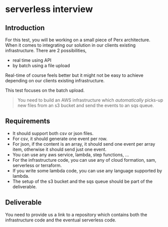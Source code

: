 # serverless interview
## Introduction
For this test, you will be working on a small piece of Perx architecture. When it comes to integrating our solution in our clients existing infrastructure. There are 2 possibilities, 
* real time using API
* by batch using a file upload

Real-time of course feels better but it might not be easy to achieve depending on our clients existing infrastructure.

This test focuses on the batch upload. 
> You need to build an AWS infrastructure which *automatically* picks-up new files from an s3 bucket and send the events to an sqs queue.

## Requirements
* It should support both csv or json files.
* For csv, it should generate one event per row.
* For json, if the content is an array, it should send one event per array item, otherwise it should send just one event.
* You can use any aws service, lambda, step functions, ...
* For the infrastructure code, you can use any of cloud formation, sam, serverless or terraform.
* If you write some lambda code, you can use any language supported by lambda.
* The setup of the s3 bucket and the sqs queue should be part of the deliverable.

## Deliverable
You need to provide us a link to a repository which contains both the infrastructure code and the eventual serverless code.
